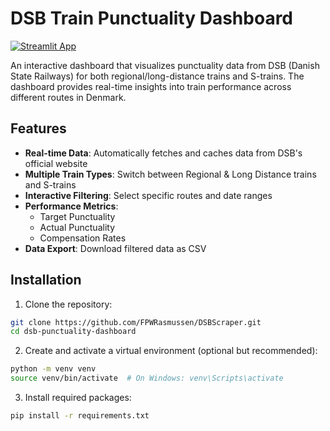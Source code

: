 # DSB Train Punctuality Dashboard

[![Streamlit App](https://static.streamlit.io/badges/streamlit_badge_black_white.svg)](https://dsbscraper.streamlit.app)

An interactive dashboard that visualizes punctuality data from DSB (Danish State Railways) for both regional/long-distance trains and S-trains. The dashboard provides real-time insights into train performance across different routes in Denmark.

## Features

- **Real-time Data**: Automatically fetches and caches data from DSB's official website
- **Multiple Train Types**: Switch between Regional & Long Distance trains and S-trains
- **Interactive Filtering**: Select specific routes and date ranges
- **Performance Metrics**:
  - Target Punctuality
  - Actual Punctuality
  - Compensation Rates
- **Data Export**: Download filtered data as CSV

## Installation

1. Clone the repository:
```bash
git clone https://github.com/FPWRasmussen/DSBScraper.git
cd dsb-punctuality-dashboard
```

2. Create and activate a virtual environment (optional but recommended):
```bash
python -m venv venv
source venv/bin/activate  # On Windows: venv\Scripts\activate
```

3. Install required packages:
```bash
pip install -r requirements.txt
```
